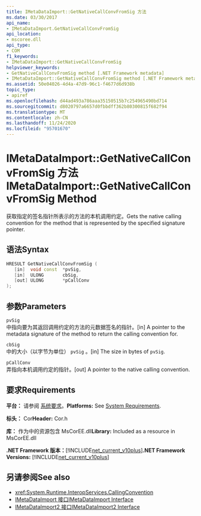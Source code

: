 ```yaml
---
title: IMetaDataImport::GetNativeCallConvFromSig 方法
ms.date: 03/30/2017
api_name:
- IMetaDataImport.GetNativeCallConvFromSig
api_location:
- mscoree.dll
api_type:
- COM
f1_keywords:
- IMetaDataImport::GetNativeCallConvFromSig
helpviewer_keywords:
- GetNativeCallConvFromSig method [.NET Framework metadata]
- IMetaDataImport::GetNativeCallConvFromSig method [.NET Framework metadata]
ms.assetid: 50e04026-4d4a-47d9-96c1-f4677d6d938b
topic_type:
- apiref
ms.openlocfilehash: d44ad493a786aaa35150515b7c254965490bd714
ms.sourcegitcommit: d8020797a6657d0fbbdff362b80300815f682f94
ms.translationtype: MT
ms.contentlocale: zh-CN
ms.lasthandoff: 11/24/2020
ms.locfileid: "95701670"
---
```

# <a name="imetadataimportgetnativecallconvfromsig-method"></a><span data-ttu-id="35570-102">IMetaDataImport::GetNativeCallConvFromSig 方法</span><span class="sxs-lookup"><span data-stu-id="35570-102">IMetaDataImport::GetNativeCallConvFromSig Method</span></span>

<span data-ttu-id="35570-103">获取指定的签名指针所表示的方法的本机调用约定。</span><span class="sxs-lookup"><span data-stu-id="35570-103">Gets the native calling convention for the method that is represented by the specified signature pointer.</span></span>  
  
## <a name="syntax"></a><span data-ttu-id="35570-104">语法</span><span class="sxs-lookup"><span data-stu-id="35570-104">Syntax</span></span>  
  
```cpp  
HRESULT GetNativeCallConvFromSig (  
   [in]  void const  *pvSig,  
   [in]  ULONG       cbSig,  
   [out] ULONG       *pCallConv  
);  
```  
  
## <a name="parameters"></a><span data-ttu-id="35570-105">参数</span><span class="sxs-lookup"><span data-stu-id="35570-105">Parameters</span></span>  

 `pvSig`  
 <span data-ttu-id="35570-106">中指向要为其返回调用约定的方法的元数据签名的指针。</span><span class="sxs-lookup"><span data-stu-id="35570-106">[in] A pointer to the metadata signature of the method to return the calling convention for.</span></span>  
  
 `cbSig`  
 <span data-ttu-id="35570-107">中的大小（以字节为单位） `pvSig` 。</span><span class="sxs-lookup"><span data-stu-id="35570-107">[in] The size in bytes of `pvSig`.</span></span>  
  
 `pCallConv`  
 <span data-ttu-id="35570-108">弄指向本机调用约定的指针。</span><span class="sxs-lookup"><span data-stu-id="35570-108">[out] A pointer to the native calling convention.</span></span>  
  
## <a name="requirements"></a><span data-ttu-id="35570-109">要求</span><span class="sxs-lookup"><span data-stu-id="35570-109">Requirements</span></span>  

 <span data-ttu-id="35570-110">**平台：** 请参阅 [系统要求](../../get-started/system-requirements.md)。</span><span class="sxs-lookup"><span data-stu-id="35570-110">**Platforms:** See [System Requirements](../../get-started/system-requirements.md).</span></span>  
  
 <span data-ttu-id="35570-111">**标头：** Cor</span><span class="sxs-lookup"><span data-stu-id="35570-111">**Header:** Cor.h</span></span>  
  
 <span data-ttu-id="35570-112">**库：** 作为中的资源包含 MsCorEE.dll</span><span class="sxs-lookup"><span data-stu-id="35570-112">**Library:** Included as a resource in MsCorEE.dll</span></span>  
  
 <span data-ttu-id="35570-113">**.NET Framework 版本：**[!INCLUDE[net_current_v10plus](../../../../includes/net-current-v10plus-md.md)]</span><span class="sxs-lookup"><span data-stu-id="35570-113">**.NET Framework Versions:** [!INCLUDE[net_current_v10plus](../../../../includes/net-current-v10plus-md.md)]</span></span>  
  
## <a name="see-also"></a><span data-ttu-id="35570-114">另请参阅</span><span class="sxs-lookup"><span data-stu-id="35570-114">See also</span></span>

- <xref:System.Runtime.InteropServices.CallingConvention>
- [<span data-ttu-id="35570-115">IMetaDataImport 接口</span><span class="sxs-lookup"><span data-stu-id="35570-115">IMetaDataImport Interface</span></span>](imetadataimport-interface.md)
- [<span data-ttu-id="35570-116">IMetaDataImport2 接口</span><span class="sxs-lookup"><span data-stu-id="35570-116">IMetaDataImport2 Interface</span></span>](imetadataimport2-interface.md)
